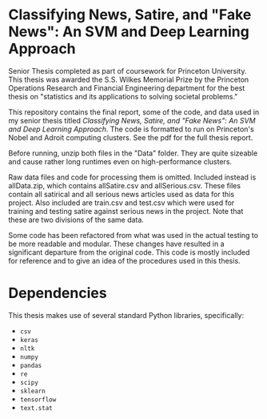 # Classifying News, Satire, and "Fake News": An SVM and Deep Learning Approach
Senior Thesis completed as part of coursework for Princeton University.
This thesis was awarded the S.S. Wilkes Memorial Prize by the Princeton Operations Research and Financial Engineering department for the best thesis on "statistics and its applications to solving societal problems."

This repository contains the final report, some of the code, and data used in my senior thesis titled *Classifying News, Satire, and "Fake News": An SVM and Deep Learning Approach*. The code is formatted to run on Princeton's Nobel and Adroit computing clusters. See the pdf for the full thesis report.

Before running, unzip both files in the "Data" folder. They are quite sizeable and cause rather long runtimes even on high-performance clusters.

Raw data files and code for processing them is omitted. Included instead is allData.zip, which contains allSatire.csv and allSerious.csv. These files contain all satirical and all serious news articles used as data for this project. Also included are train.csv and test.csv which were used for training and testing satire against serious news in the project. Note that these are two divisions of the same data.

Some code has been refactored from what was used in the actual testing to be more readable and modular. These changes have resulted in a significant departure from the original code. This code is mostly included for reference and to give an idea of the procedures used in this thesis.

# Dependencies
This thesis makes use of several standard Python libraries, specifically:
* `csv`
* `keras`
* `nltk`
* `numpy`
* `pandas`
* `re`
* `scipy`
* `sklearn`
* `tensorflow`
* `text.stat` 